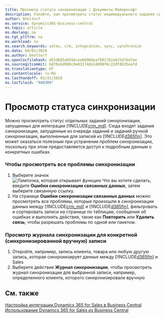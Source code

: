 ```yaml
---
title: Просмотр статуса синхронизации | Документы Майкрософт
description: Узнайте, как просмотреть статус индивидуального задания синхронизации.
author: bholtorf
ms.service: dynamics365-business-central
ms.topic: article
ms.devlang: na
ms.tgt_pltfrm: na
ms.workload: na
ms.search.keywords: sales, crm, integration, sync, synchronize
ms.date: 04/01/2019
ms.author: bholtorf
ms.openlocfilehash: d55d8d5ab916cee6600deaf891702a625d76d7ee
ms.sourcegitcommit: bd78a5d990c9e83174da1409076c22df8b35eafd
ms.translationtype: HT
ms.contentlocale: ru-RU
ms.lasthandoff: 03/31/2019
ms.locfileid: "940309"
---
```

# <a name="view-the-status-of-a-synchronization"></a>Просмотр статуса синхронизации
Можно просмотреть статус отдельных заданий синхронизации, запущенных для интеграции [!INCLUDE[crm_md](includes/crm_md.md)]. Сюда входят задания синхронизации, запущенные из очереди заданий и заданий ручной синхронизации, выполненные для записей из [!INCLUDE[d365fin](includes/d365fin_md.md)]. Это может оказаться полезным при устранении проблем синхронизации, поскольку при этом предоставляется доступ к подробным данным о конкретных ошибках.

### <a name="to-view-all-synchronization-issues"></a>Чтобы просмотреть все проблемы синхронизации
1. Выберите значок ![Лампочка, которая открывает функцию Что вы хотите сделать](media/ui-search/search_small.png "Что вы хотите сделать"), введите **Ошибки синхронизации связанных данных**, затем выберите связанную ссылку.
2. На странице **Ошибки синхронизации связанных данных** можно просмотреть все проблемы, которые произошли в синхронизации данных между [!INCLUDE[crm_md](includes/crm_md.md)] и [!INCLUDE[d365fin](includes/d365fin_md.md)], фильтровать и сортировать записи на странице по таблицам, сообщения об ошибках и выполнять действия, такие как **Повторить** или **Удалить связь**, чтобы разрешать проблемы по одной или пакетом.

### <a name="to-view-synchronization-log-for-specific-manually-synchronized-record"></a>Просмотр журнала синхронизации для конкретной (синхронизированной вручную) записи
1. Откройте, например, запись клиента, товара или любую другую запись, которая синхронизирует данные между [!INCLUDE[d365fin](includes/d365fin_md.md)] и Sales
2. Выберите действие **Журнал синхронизации**, чтобы просмотреть журнал синхронизации для выбранной записи, например, определенного клиента, которого синхронизировали вручную

## <a name="see-also"></a>См. также  
[Настройка интеграции Dynamics 365 for Sales в Business Central](admin-setting-up-integration-with-dynamics-sales.md)  
[Использование Dynamics 365 for Sales из Business Central](marketing-integrate-dynamicscrm.md)
